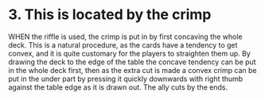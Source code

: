 # 3. This is located by the crimp

WHEN the riffle is used, the crimp is put in by first concaving the whole deck. This is a natural procedure, as the cards have a tendency to get convex, and it is quite customary for the players to straighten them up. By drawing the deck to the edge of the table the concave tendency can be put in the whole deck first, then as the extra cut is made a convex crimp can be put in the under part by pressing it quickly downwards with right thumb against the table edge as it is drawn out. The ally cuts by the ends.
